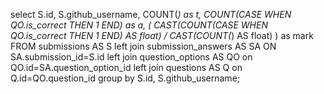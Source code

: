select
	S.id,
	S.github_username,
	COUNT(*) as t,
	COUNT(CASE WHEN QO.is_correct THEN 1 END) as a,
	( CAST(COUNT(CASE WHEN QO.is_correct THEN 1 END) AS float) / CAST(COUNT(*) AS float) ) as mark
FROM submissions AS S
left join submission_answers AS SA ON SA.submission_id=S.id
left join question_options AS QO on QO.id=SA.question_option_id
left join questions AS Q on Q.id=QO.question_id
group by S.id, S.github_username;
